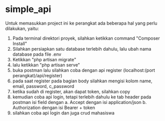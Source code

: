 # simple_api
Untuk memasukkan project ini ke perangkat ada beberapa hal yang perlu dilakukan, yaitu: 
1. Pada terminal direktori proyek, silahkan ketikkan command "Composer Install"
2. Silahkan persiapkan satu database terlebih dahulu, lalu ubah nama database pada file .env
3. Ketikkan "php artisan migrate"
4. lalu ketikkan "php artisan serve"
5. buka postman lalu silahkan coba dengan api register (localhost:(port perangkat)/api/register)
6. pada saat register pada bagian body silahkan mengisi kolom name, email, password, c_password
7. ketika sudah di register, akan dapat token, silahkan copy
8. kemudian coba api login, tetapi terlebih dahulu ke tab header pada postman isi field dengan
    a. Accept dengan isi application/json
    b. Authorization dengan isi Bearer + token
9. silahkan coba api login dan juga crud mahasiswa

